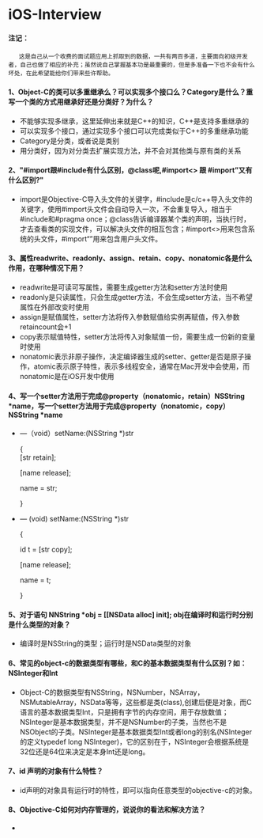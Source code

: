 # iOS-Interview

#### 注记：
     
       这是自己从一个收费的面试题应用上抓取到的数据，一共有两百多道，主要面向初级开发者，自己也做了相应的补充；虽然说自己掌握基本功是最重要的，但是多准备一下也不会有什么坏处，在此希望能给你们带来些许帮助。
       
#### 1、Object-C的类可以多重继承么？可以实现多个接口么？Category是什么？重写一个类的方式用继承好还是分类好？为什么？
* 不能够实现多继承，这里延伸出来就是C++的知识，C++是支持多重继承的
* 可以实现多个接口，通过实现多个接口可以完成类似于C++的多重继承功能
* Category是分类，或者说是类别
* 用分类好，因为对分类去扩展实现方法，并不会对其他类与原有类的关系

#### 2、"#import跟#include有什么区别，@class呢,#import<> 跟 #import”又有什么区别?"
* import是Objective-C导入头文件的关键字，#include是c/c++导入头文件的关键字，使用#import头文件会自动导入一次，不会重复导入，相当于#include和#pragma once；@class告诉编译器某个类的声明，当执行时，才去查看类的实现文件，可以解决头文件的相互包含；#import<>用来包含系统的头文件，#import“”用来包含用户头文件。

#### 3、属性readwrite、readonly、assign、retain、copy、nonatomic各是什么作用，在哪种情况下用？
* readwrite是可读可写属性，需要生成getter方法和setter方法时使用
* readonly是只读属性，只会生成getter方法，不会生成setter方法，当不希望属性在外部改变时使用
* assign是赋值属性，setter方法将传入参数赋值给实例再赋值，传入参数retaincount会+1
* copy表示赋值特性，setter方法将传入对象赋值一份，需要生成一份新的变量时使用
* nonatomic表示非原子操作，决定编译器生成的setter、getter是否是原子操作，atomic表示原子特性，表示多线程安全，通常在Mac开发中会使用，而nonatomic是在iOS开发中使用

#### 4、写一个setter方法用于完成@property（nonatomic，retain）NSString *name，写一个setter方法用于完成@property（nonatomic，copy）NSString *name
* —（void）setName:(NSString *)str 
  
  {  
     [str retain];
     
     [name release];
     
     name = str;
     
     }
* — (void) setName:(NSString *)str

  {
  
     id t = [str copy];
     
     [name release];
     
     name = t;
     
   }
   
#### 5、对于语句 NNString *obj = [[NSData alloc] init]; obj在编译时和运行时分别是什么类型的对象？
* 编译时是NSString的类型；运行时是NSData类型的对象

#### 6、常见的object-c的数据类型有哪些，和C的基本数据类型有什么区别？如：NSInteger和Int
* Object-C的数据类型有NSString，NSNumber，NSArray，NSMutableArray，NSData等等，这些都是类(class),创建后便是对象，而C语言的基本数据类型Int，只是拥有字节的内存空间，用于存放数值；NSInteger是基本数据类型，并不是NSNumber的子类，当然也不是NSObject的子类。NSInteger是基本数据类型Int或者long的别名(NSInteger的定义typedef long NSInteger)，它的区别在于，NSInteger会根据系统是32位还是64位来决定是本身Int还是long。

#### 7、id 声明的对象有什么特性？
* id声明的对象具有运行时的特性，即可以指向任意类型的objective-c的对象。

#### 8、Objective-C如何对内存管理的，说说你的看法和解决方法？
* 
